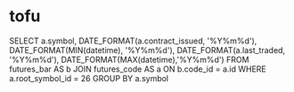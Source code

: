 # tofu

SELECT
a.symbol,
DATE_FORMAT(a.contract_issued, '%Y%m%d'),
DATE_FORMAT(MIN(datetime), '%Y%m%d'),
DATE_FORMAT(a.last_traded, '%Y%m%d'),
DATE_FORMAT(MAX(datetime),'%Y%m%d')
FROM futures_bar AS b
JOIN futures_code AS a
ON b.code_id = a.id
WHERE a.root_symbol_id = 26
GROUP BY a.symbol
